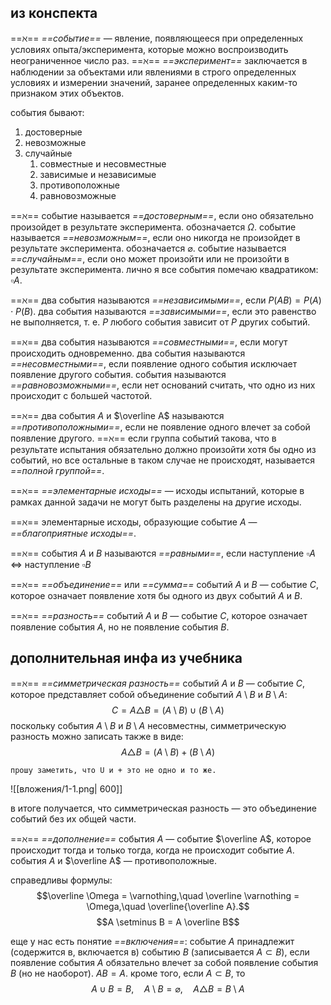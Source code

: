 ## из конспекта
==$\aleph$== *==событие==* — явление, появляющееся при определенных условиях опыта/эксперимента, которые можно воспроизводить неограниченное число раз.
==$\aleph$== *==эксперимент==* заключается в наблюдении за объектами или явлениями в строго определенных условиях и измерении значений, заранее определенных каким-то признаком этих объектов.

события бывают:
1. достоверные
2. невозможные
3. случайные
	1. совместные и несовместные
	2. зависимые и независимые
	3. противоположные
	4. равновозможные

==$\aleph$==
событие называется *==достоверным==*, если оно обязательно произойдет в результате эксперимента. обозначается $\Omega$.
событие называется *==невозможным==*, если оно никогда не произойдет в результате эксперимента. обозначается $\varnothing$.
событие называется *==случайным==*, если оно может произойти или не произойти в результате эксперимента. лично я все события помечаю квадратиком: $\square A$.

==$\aleph$==
два события называются *==независимыми==*, если $P(AB) = P(A) \cdot P(B)$.
два события называются *==зависимыми==*, если это равенство не выполняется, т. е. $P$ любого события зависит от $P$ других событий.

==$\aleph$==
два события называются *==совместными==*, если могут происходить одновременно.
два события называются *==несовместными==*, если появление одного события исключает появление другого события.
события называются *==равновозможными==*, если нет оснований считать, что одно из них происходит с большей частотой.

==$\aleph$== два события $A$ и $\overline A$ называются *==противоположными==*, если не появление одного влечет за собой появление другого.
==$\aleph$== если группа событий такова, что в результате испытания обязательно должно произойти хотя бы одно из событий, но все остальные в таком случае не происходят, называется *==полной группой==*.

==$\aleph$== *==элементарные исходы==* — исходы испытаний, которые в рамках данной задачи не могут быть разделены на другие исходы.

==$\aleph$== элементарные исходы, образующие событие $A$ — *==благоприятные исходы==*.

==$\aleph$== события $A$ и $B$ называются *==равными==*, если наступление $\square A$ $\iff$ наступление $\square B$

==$\aleph$== *==объединение==* или *==сумма==* событий $A$ и $B$ — событие $C$, которое означает появление хотя бы одного из двух событий $A$ и $B$.

==$\aleph$== *==разность==* событий $A$ и $B$ — событие $C$, которое означает появление события $A$, но не появление события $B$.

## дополнительная инфа из учебника
==$\aleph$== *==симметрическая разность==* событий $A$ и $B$ — событие $C$, которое представляет собой объединение событий $A \setminus B$ и $B \setminus A$:
$$C = A \triangle B = (A \setminus B) \cup (B \setminus A)$$
поскольку события $A \setminus B$ и $B \setminus A$ несовместны, симметрическую разность можно записать также в виде:
$$A \triangle B = (A \setminus B) + (B \setminus A)$$
```
прошу заметить, что U и + это не одно и то же.
```
![[вложения/1-1.png| 600]]

в итоге получается, что симметрическая разность — это объединение событий без их общей части.

==$\aleph$== *==дополнение==* события $A$ — событие $\overline A$, которое происходит тогда и только тогда, когда не происходит событие $A$. события $A$ и $\overline A$ — противоположные.

справедливы формулы:
$$\overline \Omega = \varnothing,\quad \overline \varnothing = \Omega,\quad \overline{\overline A}.$$
$$A \setminus B = A \overline B$$

еще у нас есть понятие *==включения==*: событие $A$ принадлежит (содержится в, включается в) событию $B$ (записывается $A \subset B$), если появление события $A$ обязательно влечет за собой появление события $B$ (но не наоборот). $AB = A$. кроме того, если $A \subset B$, то $$A \cup B = B, \quad A \setminus B = \varnothing, \quad A \triangle B = B \setminus A$$
